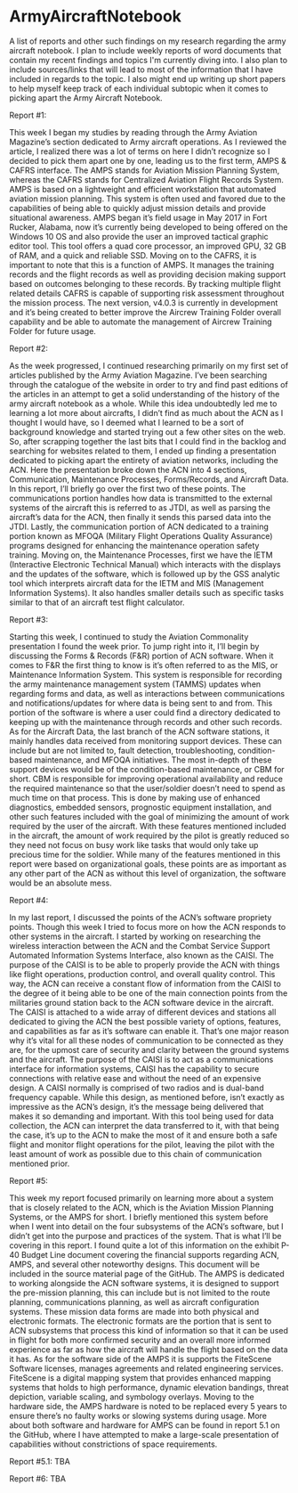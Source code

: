 # ArmyAircraftNotebook
A list of reports and other such findings on my research regarding the army aircraft notebook. I plan to include weekly reports of word documents that contain my recent findings and topics I'm currently diving into. I also plan to include sources/links that will lead to most of the information that I have included in regards to the topic. I also might end up writing up short papers to help myself keep track of each individual subtopic when it comes to picking apart the Army Aircraft Notebook. 
	
   Report #1:

   This week I began my studies by reading through the Army Aviation Magazine’s section dedicated to Army aircraft operations. As I reviewed the article, I realized there was a lot of terms on here I didn’t recognize so I decided to pick them apart one by one, leading us to the first term, AMPS & CAFRS interface. The AMPS stands for Aviation Mission Planning System, whereas the CAFRS stands for Centralized Aviation Flight Records System. AMPS is based on a lightweight and efficient workstation that automated aviation mission planning. This system is often used and favored due to the capabilities of being able to quickly adjust mission details and provide situational awareness. AMPS began it’s field usage in May 2017 in Fort Rucker, Alabama, now it’s currently being developed to being offered on the Windows 10 OS and also provide the user an improved tactical graphic editor tool. This tool offers a quad core processor, an improved GPU, 32 GB of RAM, and a quick and reliable SSD. Moving on to the CAFRS, it is important to note that this is a function of AMPS. It manages the training records and the flight records as well as providing decision making support based on outcomes belonging to these records. By tracking multiple flight related details CAFRS is capable of supporting risk assessment throughout the mission process. The next version, v4.0.3 is currently in development and it’s being created to better improve the Aircrew Training Folder overall capability and be able to automate the management of Aircrew Training Folder for future usage. 
	
   Report #2:
	
   As the week progressed, I continued researching primarily on my first set of articles published by the Army Aviation Magazine. I’ve been searching through the catalogue of the website in order to try and find past editions of the articles in an attempt to get a solid understanding of the history of the army aircraft notebook as a whole. While this idea undoubtedly led me to learning a lot more about aircrafts, I didn’t find as much about the ACN as I thought I would have, so I deemed what I learned to be a sort of background knowledge and started trying out a few other sites on the web. So, after scrapping together the last bits that I could find in the backlog and searching for websites related to them, I ended up finding a presentation dedicated to picking apart the entirety of aviation networks, including the ACN. Here the presentation broke down the ACN into 4 sections, Communication, Maintenance Processes, Forms/Records, and Aircraft Data. In this report, I’ll briefly go over the first two of these points. The communications portion handles how data is transmitted to the external systems of the aircraft this is referred to as JTDI, as well as parsing the aircraft’s data for the ACN, then finally it sends this parsed data into the JTDI. Lastly, the communication portion of ACN dedicated to a training portion known as MFOQA (Military Flight Operations Quality Assurance) programs designed for enhancing the maintenance operation safety training. Moving on, the Maintenance Processes, first we have the IETM (Interactive Electronic Technical Manual) which interacts with the displays and the updates of the software, which is followed up by the GSS analytic tool which interprets aircraft data for the IETM and MIS (Management Information Systems). It also handles smaller details such as specific tasks similar to that of an aircraft test flight calculator. 
	
   Report #3:
	
   Starting this week, I continued to study the Aviation Commonality presentation I found the week prior. To jump right into it, I’ll begin by discussing the Forms & Records (F&R) portion of ACN software. When it comes to F&R the first thing to know is it’s often referred to as the MIS, or Maintenance Information System. This system is responsible for recording the army maintenance management system (TAMMS) updates when regarding forms and data, as well as interactions between communications and notifications/updates for where data is being sent to and from. This portion of the software is where a user could find a directory dedicated to keeping up with the maintenance through records and other such records. As for the Aircraft Data, the last branch of the ACN software stations, it mainly handles data received from monitoring support devices. These can include but are not limited to, fault detection, troubleshooting, condition-based maintenance, and MFOQA initiatives. The most in-depth of these support devices would be of the condition-based maintenance, or CBM for short. CBM is responsible for improving operational availability and reduce the required maintenance so that the user/soldier doesn’t need to spend as much time on that process. This is done by making use of enhanced diagnostics, embedded sensors, prognostic equipment installation, and other such features included with the goal of minimizing the amount of work required by the user of the aircraft. With these features mentioned included in the aircraft, the amount of work required by the pilot is greatly reduced so they need not focus on busy work like tasks that would only take up precious time for the soldier. While many of the features mentioned in this report were based on organizational goals, these points are as important as any other part of the ACN as without this level of organization, the software would be an absolute mess.

   Report #4:
   
   In my last report, I discussed the points of the ACN’s software propriety points. Though this week I tried to focus more on how the ACN responds to other systems in the aircraft. I started by working on researching the wireless interaction between the ACN and the Combat Service Support Automated Information Systems Interface, also known as the CAISI. The purpose of the CAISI is to be able to properly provide the ACN with things like flight operations, production control, and overall quality control. This way, the ACN can receive a constant flow of information from the CAISI to the degree of it being able to be one of the main connection points from the militaries ground station back to the ACN software device in the aircraft. The CAISI is attached to a wide array of different devices and stations all dedicated to giving the ACN the best possible variety of options, features, and capabilities as far as it’s software can enable it. That’s one major reason why it’s vital for all these nodes of communication to be connected as they are, for the upmost care of security and clarity between the ground systems and the aircraft. The purpose of the CAISI is to act as a communications interface for information systems, CAISI has the capability to secure connections with relative ease and without the need of an expensive design. A CAISI normally is comprised of two radios and is dual-band frequency capable. While this design, as mentioned before, isn’t exactly as impressive as the ACN’s design, it’s the message being delivered that makes it so demanding and important. With this tool being used for data collection, the ACN can interpret the data transferred to it, with that being the case, it’s up to the ACN to make the most of it and ensure both a safe flight and monitor flight operations for the pilot, leaving the pilot with the least amount of work as possible due to this chain of communication mentioned prior. 
	
   Report #5: 
   
   This week my report focused primarily on learning more about a system that is closely related to the ACN, which is the Aviation Mission Planning Systems, or the AMPS for short. I briefly mentioned this system before when I went into detail on the four subsystems of the ACN’s software, but I didn’t get into the purpose and practices of the system. That is what I’ll be covering in this report. I found quite a lot of this information on the exhibit P-40 Budget Line document covering the financial supports regarding ACN, AMPS, and several other noteworthy designs. This document will be included in the source material page of the GitHub. The AMPS is dedicated to working alongside the ACN software systems, it is designed to support the pre-mission planning, this can include but is not limited to the route planning, communications planning, as well as aircraft configuration systems. These mission data forms are made into both physical and electronic formats. The electronic formats are the portion that is sent to ACN subsystems that process this kind of information so that it can be used in flight for both more confirmed security and an overall more informed experience as far as how the aircraft will handle the flight based on the data it has. As for the software side of the AMPS it is supports the FiteScene Software licenses, manages agreements and related engineering services. FiteScene is a digital mapping system that provides enhanced mapping systems that holds to high performance, dynamic elevation bandings, threat depiction, variable scaling, and symbology overlays. Moving to the hardware side, the AMPS hardware is noted to be replaced every 5 years to ensure there’s no faulty works or slowing systems during usage. More about both software and hardware for AMPS can be found in report 5.1 on the GitHub, where I have attempted to make a large-scale presentation of capabilities without constrictions of space requirements.
   
   Report #5.1: TBA
   
   Report #6: TBA

